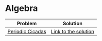 # Algebra
Problem | Solution
------- | --------
[Periodic Cicadas](https://www.urionlinejudge.com.br/judge/en/problems/view/2660) | [Link to the solution](https://github.com/danielvitor2d/Problem-Set/blob/main/Algebra/Periodic-Cicadas/Periodic-Cicadas.cpp)
